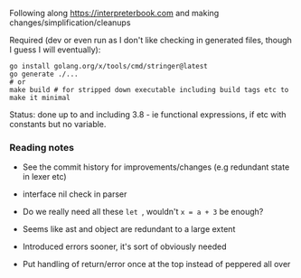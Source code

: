 Following along https://interpreterbook.com and making changes/simplification/cleanups

Required (dev or even run as I don't like checking in generated files, though I guess I will eventually):
```
go install golang.org/x/tools/cmd/stringer@latest
go generate ./...
# or
make build # for stripped down executable including build tags etc to make it minimal
```

Status: done up to and including 3.8 - ie functional expressions, if etc with constants but no variable.

### Reading notes

- See the commit history for improvements/changes (e.g redundant state in lexer etc)

- interface nil check in parser

- Do we really need all these `let `, wouldn't `x = a + 3` be enough?

- Seems like ast and object are redundant to a large extent

- Introduced errors sooner, it's sort of obviously needed

- Put handling of return/error once at the top instead of peppered all over
